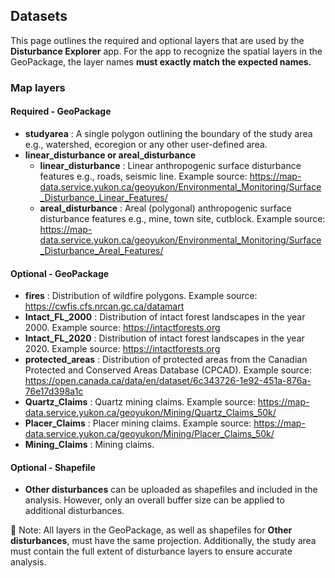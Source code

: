 ## Datasets
  
This page outlines the required and optional layers that are used by the **Disturbance Explorer** app. For the app to recognize the spatial layers in the GeoPackage, the layer names **must exactly match the expected names.**
  
### Map layers

#### Required - GeoPackage

- **studyarea** : A single polygon outlining the boundary of the study area e.g., watershed, ecoregion or any other user-defined area.
- **linear_disturbance or areal_disturbance** 
  - **linear_disturbance** : Linear anthropogenic surface disturbance features e.g., roads, seismic line. Example source: https://map-data.service.yukon.ca/geoyukon/Environmental_Monitoring/Surface_Disturbance_Linear_Features/
  - **areal_disturbance** : Areal (polygonal) anthropogenic surface disturbance features e.g., mine, town site, cutblock. Example source: https://map-data.service.yukon.ca/geoyukon/Environmental_Monitoring/Surface_Disturbance_Areal_Features/

#### Optional - GeoPackage

- **fires** : Distribution of wildfire polygons. Example source: https://cwfis.cfs.nrcan.gc.ca/datamart
- **Intact_FL_2000** : Distribution of intact forest landscapes in the year 2000. Example source: https://intactforests.org
- **Intact_FL_2020** : Distribution of intact forest landscapes in the year 2020. Example source: https://intactforests.org
- **protected_areas** : Distribution of protected areas from the Canadian Protected and Conserved Areas Database (CPCAD). Example source: https://open.canada.ca/data/en/dataset/6c343726-1e92-451a-876a-76e17d398a1c
- **Quartz_Claims** : Quartz mining claims. Example source: https://map-data.service.yukon.ca/geoyukon/Mining/Quartz_Claims_50k/
- **Placer_Claims** : Placer mining claims. Example source: https://map-data.service.yukon.ca/geoyukon/Mining/Placer_Claims_50k/
- **Mining_Claims** : Mining claims.

#### Optional - Shapefile

- **Other disturbances** can be uploaded as shapefiles and included in the analysis. However, only an overall buffer size can be applied to additional disturbances.


📌 Note: All layers in the GeoPackage, as well as shapefiles for **Other disturbances**, must have the same projection. Additionally, the study area must contain the full extent of disturbance layers to ensure 
accurate analysis.
